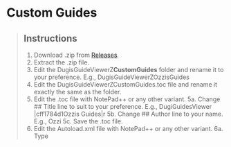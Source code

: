 # Custom Guides

> ## Instructions
> 
> 1. Download .zip from [Releases](https://github.com/Caluril/CustomGuides/releases).
> 2. Extract the .zip file.
> 3. Edit the DugisGuideViewerZ**CustomGuides** folder and rename it to your preference.
> E.g., DugisGuideViewerZOzzisGuides
> 4. Edit the DugisGuideViewerZCustomGuides.toc file and rename it exactly the same as the folder.
> 5. Edit the .toc file with NotePad++ or any other variant.
> 	5a. Change ## Title line to suit to your preference.
> 	E.g., DugiGuidesViewer |cff1784d1Ozzis Guides|r
> 	5b. Change ## Author line to your name.
> 	E.g., Ozzi
> 	5c. Save the .toc file.
> 6. Edit the Autoload.xml file with NotePad++ or any other variant.
> 	6a. Type <Script file='Achievements\NameOfGuide.lua'/> in their desired locations. it's commented to help organising the guides.
> 	6b. Save the .xml file.
> 7. Create Guide Categories inside the Guides folder.
> E.g., Achievements
> 8. Edit NPCs_enUS.lua with NotePad++ or any other variant.
> 	8a. Using [WowHead](www.wowhead.com) input NPCID's.
> 	E.g., www.wowhead.com/npc=135775
> 	8b. Copy the name.
> 	E.g., Scouting Map
> 	8c. Input the information in as follows:
> 	[135775] = "Scouting Map",
> 	8b. Save the file.
> 9. If you use a different locale language other than enUS, you will need to copy the locale language file from DugiGuides\Localization and copy the NPCs_xxXX.lua.
> xxXX will be deDE, esES, frFR, koKO etc.
> 	9a. Edit the locale language file you copied, remove all the NPCid's and place yours in your chosen locale language.
> 	E.g., [144946] = "Ivus der Waldlord",
> 	E.g., These can also be found using de.wowhead.com and using the same NPCid in the same style as enUS.

Please bare with me as I will try to finish the documentation on how to write your own guide. Once I am finished, it will be included in this Getting Started pack.
